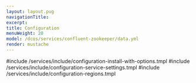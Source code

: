 ```yaml
---
layout: layout.pug
navigationTitle:
excerpt:
title: Configuration
menuWeight: 20
model: /dcos/services/confluent-zookeeper/data.yml
render: mustache
---
```


#include /services/include/configuration-install-with-options.tmpl
#include /services/include/configuration-service-settings.tmpl
#include /services/include/configuration-regions.tmpl
